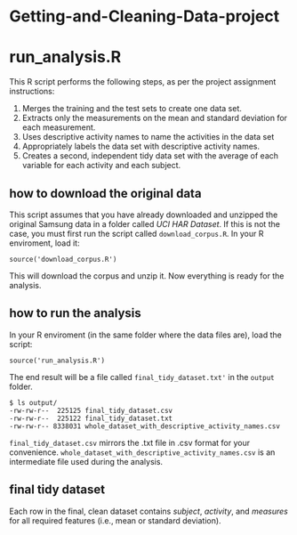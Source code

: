 # Getting-and-Cleaning-Data-project
# run_analysis.R

This R script performs the following steps, as per the project assignment instructions:

1. Merges the training and the test sets to create one data set.
2. Extracts only the measurements on the mean and standard deviation for each measurement. 
3. Uses descriptive activity names to name the activities in the data set
4. Appropriately labels the data set with descriptive activity names. 
5. Creates a second, independent tidy data set with the average of each variable for each activity and each subject. 

## how to download the original data

This script assumes that you have already downloaded and unzipped the original Samsung data in a folder called _UCI HAR Dataset_. If this is not the case, you must first run the script called `download_corpus.R`. In your R enviroment, load it:

```
source('download_corpus.R')
```
This will download the corpus and unzip it. Now everything is ready for the analysis.

## how to run the analysis

In your R enviroment (in the same folder where the data files are), load the script:

```
source('run_analysis.R')
```

The end result will be a file called `final_tidy_dataset.txt'` in the `output` folder.

```
$ ls output/
-rw-rw-r--  225125 final_tidy_dataset.csv
-rw-rw-r--  225122 final_tidy_dataset.txt
-rw-rw-r-- 8338031 whole_dataset_with_descriptive_activity_names.csv
```

`final_tidy_dataset.csv` mirrors the .txt file in .csv format for your convenience.
`whole_dataset_with_descriptive_activity_names.csv` is an intermediate file used during the analysis.

## final tidy dataset

Each row in the final, clean dataset contains _subject_, _activity_, and _measures_ for all required features (i.e., mean or standard deviation).
